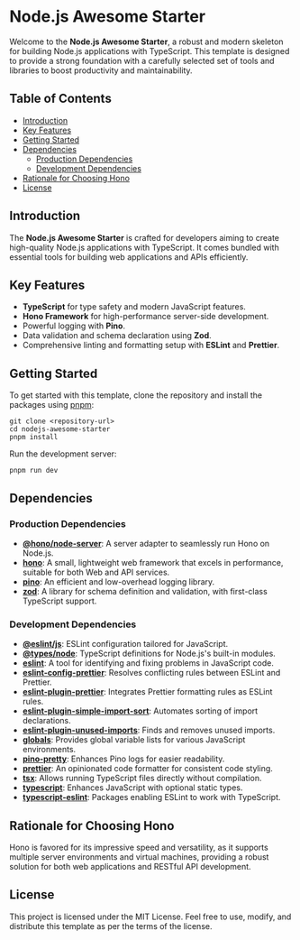# Node.js Awesome Starter

Welcome to the **Node.js Awesome Starter**, a robust and modern skeleton for building Node.js applications with TypeScript. This template is designed to provide a strong foundation with a carefully selected set of tools and libraries to boost productivity and maintainability.

## Table of Contents

- [Introduction](#introduction)
- [Key Features](#key-features)
- [Getting Started](#getting-started)
- [Dependencies](#dependencies)
    - [Production Dependencies](#production-dependencies)
    - [Development Dependencies](#development-dependencies)
- [Rationale for Choosing Hono](#rationale-for-choosing-hono)
- [License](#license)

## Introduction

The **Node.js Awesome Starter** is crafted for developers aiming to create high-quality Node.js applications with TypeScript. It comes bundled with essential tools for building web applications and APIs efficiently.

## Key Features

- **TypeScript** for type safety and modern JavaScript features.
- **Hono Framework** for high-performance server-side development.
- Powerful logging with **Pino**.
- Data validation and schema declaration using **Zod**.
- Comprehensive linting and formatting setup with **ESLint** and **Prettier**.

## Getting Started

To get started with this template, clone the repository and install the packages using [pnpm](https://pnpm.io/):

```shell
git clone <repository-url>
cd nodejs-awesome-starter
pnpm install
```

Run the development server:

```shell
pnpm run dev
```

## Dependencies

### Production Dependencies

- **[@hono/node-server](https://www.npmjs.com/package/@hono/node-server)**: A server adapter to seamlessly run Hono on Node.js.
- **[hono](https://www.npmjs.com/package/hono)**: A small, lightweight web framework that excels in performance, suitable for both Web and API services.
- **[pino](https://www.npmjs.com/package/pino)**: An efficient and low-overhead logging library.
- **[zod](https://www.npmjs.com/package/zod)**: A library for schema definition and validation, with first-class TypeScript support.

### Development Dependencies

- **[@eslint/js](https://www.npmjs.com/package/@eslint/js)**: ESLint configuration tailored for JavaScript.
- **[@types/node](https://www.npmjs.com/package/@types/node)**: TypeScript definitions for Node.js's built-in modules.
- **[eslint](https://www.npmjs.com/package/eslint)**: A tool for identifying and fixing problems in JavaScript code.
- **[eslint-config-prettier](https://www.npmjs.com/package/eslint-config-prettier)**: Resolves conflicting rules between ESLint and Prettier.
- **[eslint-plugin-prettier](https://www.npmjs.com/package/eslint-plugin-prettier)**: Integrates Prettier formatting rules as ESLint rules.
- **[eslint-plugin-simple-import-sort](https://www.npmjs.com/package/eslint-plugin-simple-import-sort)**: Automates sorting of import declarations.
- **[eslint-plugin-unused-imports](https://www.npmjs.com/package/eslint-plugin-unused-imports)**: Finds and removes unused imports.
- **[globals](https://www.npmjs.com/package/globals)**: Provides global variable lists for various JavaScript environments.
- **[pino-pretty](https://www.npmjs.com/package/pino-pretty)**: Enhances Pino logs for easier readability.
- **[prettier](https://www.npmjs.com/package/prettier)**: An opinionated code formatter for consistent code styling.
- **[tsx](https://www.npmjs.com/package/tsx)**: Allows running TypeScript files directly without compilation.
- **[typescript](https://www.npmjs.com/package/typescript)**: Enhances JavaScript with optional static types.
- **[typescript-eslint](https://www.npmjs.com/package/typescript-eslint)**: Packages enabling ESLint to work with TypeScript.

## Rationale for Choosing Hono

Hono is favored for its impressive speed and versatility, as it supports multiple server environments and virtual machines, providing a robust solution for both web applications and RESTful API development.

## License

This project is licensed under the MIT License. Feel free to use, modify, and distribute this template as per the terms of the license.